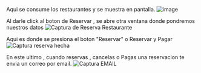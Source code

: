 
Aqui se consume los restaurantes y se muestra en pantalla.
![image](https://user-images.githubusercontent.com/52018528/115445517-91be2700-a1db-11eb-81fb-11b84eedd240.png)

Al darle click al boton de Reservar , se abre otra ventana donde pondremos nuestros datos
![Captura de Reserva Restaurante](https://user-images.githubusercontent.com/52018528/115445627-b9ad8a80-a1db-11eb-9484-cd05ecfcc2e8.png)

Aqui es donde se presiona el boton "Reservar" o Reservar y Pagar
![Captura reserva hecha](https://user-images.githubusercontent.com/52018528/115445631-bb774e00-a1db-11eb-9dc8-e19a898dabbe.png)

En este ultimo , cuando reservas , cancelas o Pagas una reservacion te envia un correo por email.
![Captura EMAIL](https://user-images.githubusercontent.com/52018528/115445635-bd411180-a1db-11eb-92bd-04b20eafd690.png)




